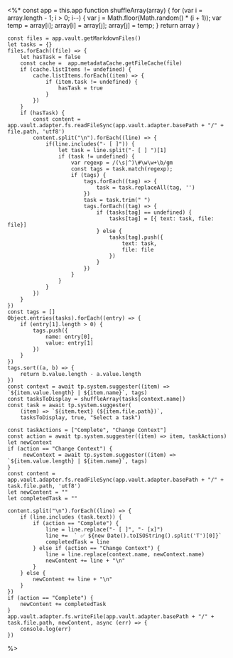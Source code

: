<%* 
	const app = this.app
	function shuffleArray(array) {
		for (var i = array.length - 1; i > 0; i--) {
			var j = Math.floor(Math.random() * (i + 1));
			var temp = array[i];
			array[i] = array[j];
			array[j] = temp;
		}
		return array
	}

	const files = app.vault.getMarkdownFiles()
	let tasks = {}
	files.forEach((file) => {
		let hasTask = false
		const cache =  app.metadataCache.getFileCache(file)
		if (cache.listItems != undefined) {
			cache.listItems.forEach((item) => {
				if (item.task != undefined) {
					hasTask = true
				}
			})
		}
		if (hasTask) {
			const content = app.vault.adapter.fs.readFileSync(app.vault.adapter.basePath + "/" + file.path, 'utf8')
			content.split("\n").forEach((line) => {
				if(line.includes("- [ ]")) {
					let task = line.split("- [ ] ")[1]
					if (task != undefined) {
						var regexp = /(\s|^)\#\w\w+\b/gm
						const tags = task.match(regexp);
						if (tags) { 
							tags.forEach((tag) => {
								task = task.replaceAll(tag, '')
							})
							task = task.trim(" ")
							tags.forEach((tag) => {
								if (tasks[tag] == undefined) {
									tasks[tag] = [{ text: task, file: file}]
								} else {
									tasks[tag].push({
										text: task,
										file: file
									})
								}
							})
						}
					}
				}
			})
		}
	})
	const tags = []
	Object.entries(tasks).forEach((entry) => {
		if (entry[1].length > 0) {
			tags.push({
				name: entry[0],
				value: entry[1]
			})
		}
	})
	tags.sort((a, b) => {
		return b.value.length - a.value.length
	})
	const context = await tp.system.suggester((item) => `${item.value.length} | ${item.name}`, tags)
	const tasksToDisplay = shuffleArray(tasks[context.name])
	const task = await tp.system.suggester(
		(item) => `${item.text} (${item.file.path})`,
		tasksToDisplay, true, "Select a task")
	
	const taskActions = ["Complete", "Change Context"]
	const action = await tp.system.suggester((item) => item, taskActions)
	let newContext
	if (action == "Change Context") {
		 newContext = await tp.system.suggester((item) => `${item.value.length} | ${item.name}`, tags)
	}
	const content = app.vault.adapter.fs.readFileSync(app.vault.adapter.basePath + "/" + task.file.path, 'utf8')
	let newContent = ""
	let completedTask = ""
	
	content.split("\n").forEach((line) => {
		if (line.includes (task.text)) {
			if (action == "Complete") {
				line = line.replace("- [ ]", "- [x]")
				line +=  ` ✅ ${new Date().toISOString().split('T')[0]}`
				completedTask = line
			} else if (action == "Change Context") {
				line = line.replace(context.name, newContext.name)
				newContent += line + "\n"
			}
		} else {
			newContent += line + "\n"
		}
	})
	if (action == "Complete") {
		newContent += completedTask
	}
	app.vault.adapter.fs.writeFile(app.vault.adapter.basePath + "/" + task.file.path, newContent, async (err) => {
		console.log(err)
	})
	
%>